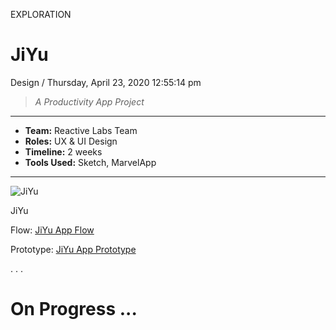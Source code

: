 <p class="type">EXPLORATION</p>

# JiYu

<p class="meta">Design  /  Thursday, April 23, 2020 12:55:14 pm</p>

> *A Productivity App Project*

---
<p class="caption"></p>

* **Team:** Reactive Labs Team
* **Roles:** UX &amp; UI Design
* **Timeline:** 2 weeks
* **Tools Used:** Sketch, MarvelApp

---
<p class="caption"></p>

![JiYu](../assets/images/works/details/251-jiyu/jiyu.jpg)

<p class="caption">JiYu</p>

Flow: [JiYu App Flow](https://whimsical.com/E2vnrJcPFfnp4WxxSXfWDj)

Prototype: [JiYu App Prototype](https://marvelapp.com/e64dbc1/screen/68671026)

<p class="caption">. . .</p>

# On Progress ...
